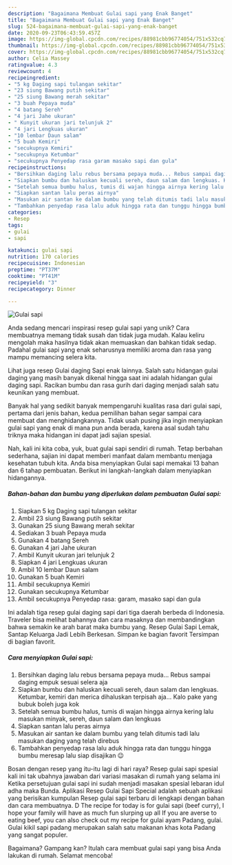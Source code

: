 ```yaml
---
description: "Bagaimana Membuat Gulai sapi yang Enak Banget"
title: "Bagaimana Membuat Gulai sapi yang Enak Banget"
slug: 524-bagaimana-membuat-gulai-sapi-yang-enak-banget
date: 2020-09-23T06:43:59.457Z
image: https://img-global.cpcdn.com/recipes/88981cbb96774054/751x532cq70/gulai-sapi-foto-resep-utama.jpg
thumbnail: https://img-global.cpcdn.com/recipes/88981cbb96774054/751x532cq70/gulai-sapi-foto-resep-utama.jpg
cover: https://img-global.cpcdn.com/recipes/88981cbb96774054/751x532cq70/gulai-sapi-foto-resep-utama.jpg
author: Celia Massey
ratingvalue: 4.3
reviewcount: 4
recipeingredient:
- "5 kg Daging sapi tulangan sekitar"
- "23 siung Bawang putih sekitar"
- "25 siung Bawang merah sekitar"
- "3 buah Pepaya muda"
- "4 batang Sereh"
- "4 jari Jahe ukuran"
- " Kunyit ukuran jari telunjuk 2"
- "4 jari Lengkuas ukuran"
- "10 lembar Daun salam"
- "5 buah Kemiri"
- "secukupnya Kemiri"
- "secukupnya Ketumbar"
- "secukupnya Penyedap rasa garam masako sapi dan gula"
recipeinstructions:
- "Bersihkan daging lalu rebus bersama pepaya muda... Rebus sampai daging empuk sesuai selera aja"
- "Siapkan bumbu dan haluskan kecuali sereh, daun salam dan lengkuas. Ketumbar, kemiri dan merica dihaluskan terpisah aja... Kalo pake yang bubuk boleh juga kok"
- "Setelah semua bumbu halus, tumis di wajan hingga airnya kering lalu masukan minyak, sereh, daun salam dan lengkuas"
- "Siapkan santan lalu peras airnya"
- "Masukan air santan ke dalam bumbu yang telah ditumis tadi lalu masukan daging yang telah direbus"
- "Tambahkan penyedap rasa lalu aduk hingga rata dan tunggu hingga bumbu meresap lalu siap disajikan 😉"
categories:
- Resep
tags:
- gulai
- sapi

katakunci: gulai sapi 
nutrition: 170 calories
recipecuisine: Indonesian
preptime: "PT37M"
cooktime: "PT41M"
recipeyield: "3"
recipecategory: Dinner

---
```



![Gulai sapi](https://img-global.cpcdn.com/recipes/88981cbb96774054/751x532cq70/gulai-sapi-foto-resep-utama.jpg)

Anda sedang mencari inspirasi resep gulai sapi yang unik? Cara membuatnya memang tidak susah dan tidak juga mudah. Kalau keliru mengolah maka hasilnya tidak akan memuaskan dan bahkan tidak sedap. Padahal gulai sapi yang enak seharusnya memiliki aroma dan rasa yang mampu memancing selera kita.

Lihat juga resep Gulai daging Sapi enak lainnya. Salah satu hidangan gulai daging yang masih banyak dikenal hingga saat ini adalah hidangan gulai daging sapi. Racikan bumbu dan rasa gurih dari daging menjadi salah satu keunikan yang membuat.

Banyak hal yang sedikit banyak mempengaruhi kualitas rasa dari gulai sapi, pertama dari jenis bahan, kedua pemilihan bahan segar sampai cara membuat dan menghidangkannya. Tidak usah pusing jika ingin menyiapkan gulai sapi yang enak di mana pun anda berada, karena asal sudah tahu triknya maka hidangan ini dapat jadi sajian spesial.


Nah, kali ini kita coba, yuk, buat gulai sapi sendiri di rumah. Tetap berbahan sederhana, sajian ini dapat memberi manfaat dalam membantu menjaga kesehatan tubuh kita. Anda bisa menyiapkan Gulai sapi memakai 13 bahan dan 6 tahap pembuatan. Berikut ini langkah-langkah dalam menyiapkan hidangannya.

<!--inarticleads1-->

##### Bahan-bahan dan bumbu yang diperlukan dalam pembuatan Gulai sapi:

1. Siapkan 5 kg Daging sapi tulangan sekitar
1. Ambil 23 siung Bawang putih sekitar
1. Gunakan 25 siung Bawang merah sekitar
1. Sediakan 3 buah Pepaya muda
1. Gunakan 4 batang Sereh
1. Gunakan 4 jari Jahe ukuran
1. Ambil  Kunyit ukuran jari telunjuk 2
1. Siapkan 4 jari Lengkuas ukuran
1. Ambil 10 lembar Daun salam
1. Gunakan 5 buah Kemiri
1. Ambil secukupnya Kemiri
1. Gunakan secukupnya Ketumbar
1. Ambil secukupnya Penyedap rasa: garam, masako sapi dan gula


Ini adalah tiga resep gulai daging sapi dari tiga daerah berbeda di Indonesia. Traveler bisa melihat bahannya dan cara masaknya dan membandingkan bahwa semakin ke arah barat maka bumbu yang. Resep Gulai Sapi Lemak, Santap Keluarga Jadi Lebih Berkesan. Simpan ke bagian favorit Tersimpan di bagian favorit. 

<!--inarticleads2-->

##### Cara menyiapkan Gulai sapi:

1. Bersihkan daging lalu rebus bersama pepaya muda... Rebus sampai daging empuk sesuai selera aja
1. Siapkan bumbu dan haluskan kecuali sereh, daun salam dan lengkuas. Ketumbar, kemiri dan merica dihaluskan terpisah aja... Kalo pake yang bubuk boleh juga kok
1. Setelah semua bumbu halus, tumis di wajan hingga airnya kering lalu masukan minyak, sereh, daun salam dan lengkuas
1. Siapkan santan lalu peras airnya
1. Masukan air santan ke dalam bumbu yang telah ditumis tadi lalu masukan daging yang telah direbus
1. Tambahkan penyedap rasa lalu aduk hingga rata dan tunggu hingga bumbu meresap lalu siap disajikan 😉


Bosan dengan resep yang itu-itu lagi di hari raya? Resep gulai sapi spesial kali ini tak ubahnya jawaban dari variasi masakan di rumah yang selama ini Ketika persetujuan gulai sapi ini sudah menjadi masakan spesial lebaran idul adha maka Bunda. Aplikasi Resep Gulai Sapi Special adalah sebuah aplikasi yang berisikan kumpulan Resep gulai sapi terbaru di lengkapi dengan bahan dan cara membuatnya. D The recipe for today is for gulai sapi (beef curry), I hope your family will have as much fun slurping up all If you are averse to eating beef, you can also check out my recipe for gulai ayam Padang, gulai. Gulai kikil sapi padang merupakan salah satu makanan khas kota Padang yang sangat populer. 

Bagaimana? Gampang kan? Itulah cara membuat gulai sapi yang bisa Anda lakukan di rumah. Selamat mencoba!
